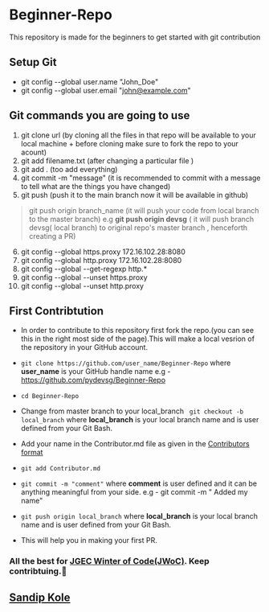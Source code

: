 # Beginner-Repo
This repository is made for the beginners to get started with git contribution

## Setup Git
- git config --global user.name "John_Doe"
- git config --global user.email "john@example.com"

## Git commands you are going to use

1. git clone url (by cloning all the files in that repo will be available to your local machine + before cloning make sure to fork the repo to your acount)
2. git add filename.txt (after changing a particular file )
3. git add . (too add everything)
4. git commit -m "message"  (it is recommended to commit with a message to tell what are the things you have changed)
5. git push (push it to the main branch now it will be available in github)
> git push origin branch_name (it will push your code from local branch to the master branch) 
e.g __git push origin devsg__ ( it will push branch devsg( local branch) to original repo's master branch , henceforth creating a PR)
6. git config --global https.proxy 172.16.102.28:8080
7. git config --global http.proxy 172.16.102.28:8080
8. git config --global --get-regexp http.*
9. git config --global --unset https.proxy
10. git config --global --unset http.proxy


## First Contribtution

- In order to contribute to this repository first fork the repo.(you can see this in the right most side of the page).This will make a local vesrion of the repository in your GitHub account. 

- ``` git clone https://github.com/user_name/Beginner-Repo ``` where **user_name** is your GitHub handle name e.g - https://github.com/pydevsg/Beginner-Repo 
- ``` cd Beginner-Repo ```
- Change from master branch to your local_branch 
```  git checkout -b local_branch ``` where **local_branch** is your local branch name and is user defined from your Git Bash.
- Add your name in the Contributor.md file as given in the [Contributors format](https://github.com/pydevsg/Beginner-Repo/edit/master/Contributor.md/#4) 
- ``` git add Contributor.md ```  
- ``` git commit -m "comment" ``` where **comment** is user defined and it can be anything meaningful from your side. e.g - git commit -m " Added my name"
- ``` git push origin local_branch ``` where **local_branch** is your local branch name and is user defined from your Git Bash.

- This will  help you in making your first PR. 
### All the best for [JGEC Winter of Code(JWoC)](https://jwoc.tech/). Keep contribtuing.:tada:

## [Sandip Kole](https://github.com/maihunsandip)
